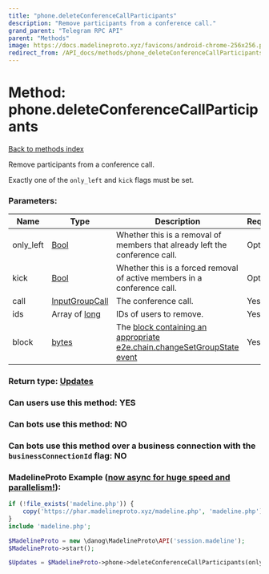 ```yaml
---
title: "phone.deleteConferenceCallParticipants"
description: "Remove participants from a conference call."
grand_parent: "Telegram RPC API"
parent: "Methods"
image: https://docs.madelineproto.xyz/favicons/android-chrome-256x256.png
redirect_from: /API_docs/methods/phone_deleteConferenceCallParticipants.html
---
```

# Method: phone.deleteConferenceCallParticipants
[Back to methods index](index.html)



Remove participants from a conference call.

Exactly one of the `only_left` and `kick` flags must be set.

### Parameters:

| Name     |    Type       | Description | Required |
|----------|---------------|-------------|----------|
|only\_left|[Bool](/API_docs/types/Bool.html) | Whether this is a removal of members that already left the conference call. | Optional|
|kick|[Bool](/API_docs/types/Bool.html) | Whether this is a forced removal of active members in a conference call. | Optional|
|call|[InputGroupCall](/API_docs/types/InputGroupCall.html) | The conference call. | Yes|
|ids|Array of [long](/API_docs/types/long.html) | IDs of users to remove. | Yes|
|block|[bytes](/API_docs/types/bytes.html) | The [block containing an appropriate e2e.chain.changeSetGroupState event](https://core.telegram.org/api/end-to-end/group-calls) | Yes|


### Return type: [Updates](/API_docs/types/Updates.html)

### Can users use this method: **YES**


### Can bots use this method: **NO**


### Can bots use this method over a business connection with the `businessConnectionId` flag: **NO**


### MadelineProto Example ([now async for huge speed and parallelism!](https://docs.madelineproto.xyz/docs/ASYNC.html)):


```php
if (!file_exists('madeline.php')) {
    copy('https://phar.madelineproto.xyz/madeline.php', 'madeline.php');
}
include 'madeline.php';

$MadelineProto = new \danog\MadelineProto\API('session.madeline');
$MadelineProto->start();

$Updates = $MadelineProto->phone->deleteConferenceCallParticipants(only_left: $Bool, kick: $Bool, call: $InputGroupCall, ids: [$long, $long], block: 'bytes', );
```


